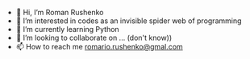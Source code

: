 - 👋 Hi, I’m Roman Rushenko
- 👀 I’m interested in codes as an invisible spider web of programming
- 🌱 I’m currently learning Python
- 💞️ I’m looking to collaborate on ... (don't know))
- 📫 How to reach me romario.rushenko@gmal.com

<!---
kinkyror/kinkyror is a ✨ special ✨ repository because its `README.md` (this file) appears on your GitHub profile.
You can click the Preview link to take a look at your changes.
--->
